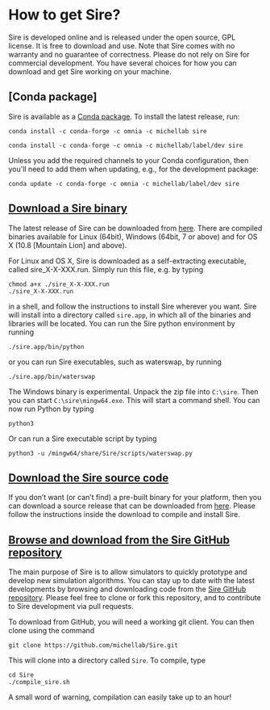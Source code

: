 # How to get Sire?

Sire is developed online and is released under the open source, GPL license. 
It is free to download and use. Note that Sire comes with no warranty and 
no guarantee of correctness. Please do not rely on Sire for commercial development.
You have several choices for how you can download and get Sire working on your machine.

## [Conda package]

Sire is available as a [Conda package](https://anaconda.org/michellab/sire).
To install the latest release, run:

```
conda install -c conda-forge -c omnia -c michellab sire
```

```
conda install -c conda-forge -c omnia -c michellab/label/dev sire
```

Unless you add the required channels to your Conda configuration, then you'll
need to add them when updating, e.g., for the development package:

```
conda update -c conda-forge -c omnia -c michellab/label/dev sire
```

## [Download a Sire binary](binaries.md)

The latest release of Sire can be downloaded from 
[here](binaries.md). There are compiled binaries available for 
Linux (64bit), Windows (64bit, 7 or above) and for OS X (10.8 [Mountain Lion] and above). 

For Linux and OS X, Sire is downloaded as a self-extracting executable, called sire_X-X-XXX.run. 
Simply run this file, e.g. by typing 

```
chmod a+x ./sire_X-X-XXX.run
./sire_X-X-XXX.run
```
in a shell, and follow the instructions to install Sire wherever you want. 
Sire will install into a directory called `sire.app`, in which all of the 
binaries and libraries will be located. You can run the Sire python environment 
by running 

```
./sire.app/bin/python
```

or you can run Sire executables, such as waterswap, by running 

```
./sire.app/bin/waterswap
```

The Windows binary is experimental. Unpack the zip file into `C:\sire`. Then
you can start `C:\sire\mingw64.exe`. This will start a command shell. You 
can now run Python by typing

```
python3
```

Or can run a Sire executable script by typing

```
python3 -u /mingw64/share/Sire/scripts/waterswap.py
```

## [Download the Sire source code](source.md)

If you don’t want (or can’t find) a pre-built binary for your platform, 
then you can download a source release that can be downloaded from 
[here](source.md). Please follow the instructions inside the download 
to compile and install Sire.

## [Browse and download from the Sire GitHub repository](https://github.com/michellab/Sire)

The main purpose of Sire is to allow simulators to quickly prototype 
and develop new simulation algorithms. You can stay up to date with the 
latest developments by browsing and downloading code from the 
[Sire GitHub repository](https://github.com/michellab/Sire). 
Please feel free to clone or fork this repository, and to contribute to
Sire development via pull requests.

To download from GitHub, you will need a working git client. You can
then clone using the command

```
git clone https://github.com/michellab/Sire.git
```

This will clone into a directory called `Sire`. To compile, type

```
cd Sire
./compile_sire.sh
```

A small word of warning, compilation can easily take up to an hour!
